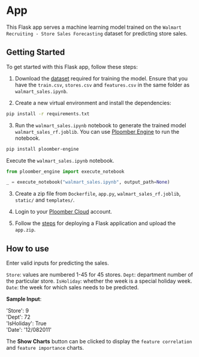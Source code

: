 #  App

This Flask app serves a machine learning model trained on the `Walmart Recruiting - Store Sales Forecasting` dataset for predicting store sales.

## Getting Started

To get started with this Flask app, follow these steps:

1. Download the [dataset](https://www.kaggle.com/competitions/walmart-recruiting-store-sales-forecasting/data) required for training the model. Ensure that you have the `train.csv`, `stores.csv` and `features.csv` in the same folder as `walmart_sales.ipynb`.

2. Create a new virtual environment and install the dependencies:

```bash
pip install -r requirements.txt
```

3. Run the `walmart_sales.ipynb` notebook to generate the trained model `walmart_sales_rf.joblib`. You can use [Ploomber Engine](https://engine.ploomber.io/en/latest/user-guide/running.html) to run the notebook.

```bash
pip install ploomber-engine
```

Execute the `walmart_sales.ipynb` notebook.

```python
from ploomber_engine import execute_notebook

_ = execute_notebook("walmart_sales.ipynb", output_path=None)
```

3. Create a zip file from `Dockerfile`, `app.py`, `walmart_sales_rf.joblib`, `static/` and `templates/`.

4. Login to your [Ploomber Cloud](https://ploomber.io/) account.

5. Follow the [steps](https://docs.cloud.ploomber.io/en/latest/apps/flask.html) for deploying a Flask application and upload the `app.zip`.

## How to use

Enter valid inputs for predicting the sales. 

`Store`: values are numbered 1-45 for 45 stores. 
`Dept`: department number of the particular store.
`IsHoliday`: whether the week is a special holiday week.
`Date`: the week for which sales needs to be predicted.

**Sample Input**:

'Store': 9\
'Dept': 72\
'IsHoliday': True\
'Date': '12/082011'

The **Show Charts** button can be clicked to display the `feature correlation` and `feature importance` charts.